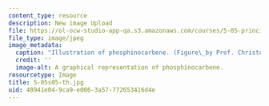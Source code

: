 ```yaml
---
content_type: resource
description: New image Upload
file: https://ol-ocw-studio-app-qa.s3.amazonaws.com/courses/5-05-principles-of-inorganic-chemistry-iii-spring-2005/48941e049ca9e0063a57772653416d4e_5-05s05-th.jpg
file_type: image/jpeg
image_metadata:
  caption: "Illustration of phosphinocarbene. (Figure\_by Prof. Christopher Cummins.)"
  credit: ''
  image-alt: A graphical representation of phosphinocarbene.
resourcetype: Image
title: 5-05s05-th.jpg
uid: 48941e04-9ca9-e006-3a57-772653416d4e
---
```

